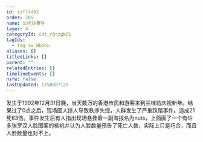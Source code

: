 ```yaml
---
id: izfl3db2
order: 705
name: 兰桂坊事件
layer: 4
categoryId: cat_r0rzgkOi
tagIds:
  - tag_iw_Wbpbu
aliases: []
titledLinks: []
parent: ""
relatedEntries: []
timelineEvents: []
nsfw: false
lastUpdated: 1758087125
---
```


发生于1992年12月31日晚，当天数万的香港市民和游客来到兰桂坊庆祝新年。结果过了0点之后，现场因人挤人导致秩序失控，人群发生了严重踩踏事件。造成21死63伤。事件发生后有人指出现场悬挂着一副海报名为nuts，上面画了一个有许多张罗汉人脸图案的核桃并认为人脸数量预告了死亡人数，实际上只是巧合，而且人脸数量也对不上。